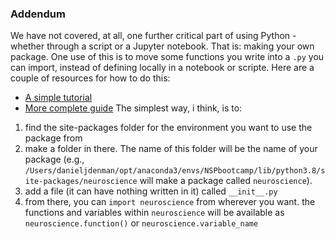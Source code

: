 ### Addendum
We have not covered, at all, one further critical part of using Python - whether through a script or a Jupyter notebook. That is: making your own package. One use of this is to move some functions you write into a ```.py``` you can import, instead of defining locally in a notebook or scripte. Here are a couple of resources for how to do this:
- [A simple tutorial](https://www.pythoncentral.io/how-to-create-a-python-package/)
- [More complete guide](https://data-flair.training/blogs/python-packages/)
The simplest way, i think, is to: 
1. find the site-packages folder for the environment you want to use the package from
2. make a folder in there. The name of this folder will be the name of your package (e.g., ```/Users/danieljdenman/opt/anaconda3/envs/NSPbootcamp/lib/python3.8/site-packages/neuroscience``` will make a package called ```neuroscience```). 
3. add a file (it can have nothing written in it) called ```__init__.py```
4. from there, you can ```import neuroscience``` from wherever you want. the functions and variables within ```neuroscience``` will be available as ```neuroscience.function()``` or ```neuroscience.variable_name```
